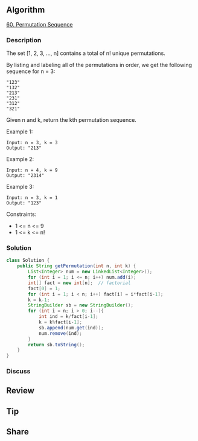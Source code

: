 ## Algorithm

[60. Permutation Sequence](https://leetcode.com/problems/permutation-sequence/)

### Description

The set [1, 2, 3, ..., n] contains a total of n! unique permutations.

By listing and labeling all of the permutations in order, we get the following sequence for n = 3:

```
"123"
"132"
"213"
"231"
"312"
"321"
```

Given n and k, return the kth permutation sequence.


Example 1:

```
Input: n = 3, k = 3
Output: "213"
```

Example 2:

```
Input: n = 4, k = 9
Output: "2314"
```

Example 3:

```
Input: n = 3, k = 1
Output: "123"
```

Constraints:

- 1 <= n <= 9
- 1 <= k <= n!

### Solution

```java
class Solution {
    public String getPermutation(int n, int k) {
        List<Integer> num = new LinkedList<Integer>();
        for (int i = 1; i <= n; i++) num.add(i);
        int[] fact = new int[n];  // factorial
        fact[0] = 1;
        for (int i = 1; i < n; i++) fact[i] = i*fact[i-1];
        k = k-1;
        StringBuilder sb = new StringBuilder();
        for (int i = n; i > 0; i--){
            int ind = k/fact[i-1];
            k = k%fact[i-1];
            sb.append(num.get(ind));
            num.remove(ind);
        }
        return sb.toString();
    }
}
```

### Discuss

## Review


## Tip


## Share
